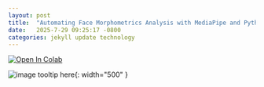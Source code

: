 ```yaml
---
layout: post
title:  "Automating Face Morphometrics Analysis with MediaPipe and Python"
date:   2025-7-29 09:25:17 -0800
categories: jekyll update technology
---
```

<a target="_blank" href="https://colab.research.google.com/github/jordan-hay/jordan-hay.github.io/blob/main/docs/assets/Automating_Face_Morphometrics_Analysis_with_MediaPipe_and_Python.ipynb
">
  <img src="https://colab.research.google.com/assets/colab-badge.svg" alt="Open In Colab"/>
</a>

![image tooltip here](/assets/images/meshedface.png){: width="500" }


<div>                        <script type="text/javascript">window.PlotlyConfig = {MathJaxConfig: 'local'};</script>
        <script charset="utf-8" src="https://cdn.plot.ly/plotly-2.35.2.min.js"></script>                <div id="e7c5f10a-ee9e-4292-a76f-cea5fac67f65" class="plotly-graph-div" style="height:100%; width:100%;"></div>            <script type="text/javascript">                                    window.PLOTLYENV=window.PLOTLYENV || {};                                    if (document.getElementById("e7c5f10a-ee9e-4292-a76f-cea5fac67f65")) {                    Plotly.newPlot(                        "e7c5f10a-ee9e-4292-a76f-cea5fac67f65",                        [{"marker":{"color":"skyblue","line":{"color":"black","width":1}},"nbinsx":15,"x":[348.1436485130815,363.02203789852757,362.00552481971874,357.0014005574768,366.0122948754591,345.00144927231827,362.0013812128346,360.01249978299364,354.05084380636634,354.00564967243105,359.01253460011674,367.0490430446591,356.0688135740057,359.0055709874152,360.23464575190434,357.0224082603219,366.001366117669,369.0663896916109,373.06567786383135,357.0224082603219,363.00137740785505,356.0688135740057,351.0056979594491,356.0126402250347,361.00554012369395,360.0,359.01253460011674,356.0505582076793,364.0219773585106,365.0123285589132,363.0881435684729,348.0014367786432,361.04985805287333,359.00139275495854,362.0220987729893,353.0354089889568,374.0120318920235,346.0,357.0224082603219,357.0014005574768,347.0,362.0013812128346,355.0,338.09466130064817,370.01216196227927,354.00564967243105,351.2406582387637,323.0061918911153,353.0509878190401,365.23143347745963,361.0013850388943,360.0013888862097,362.00552481971874,359.00139275495854,360.0013888862097,354.05084380636634,362.1118611699981,359.01253460011674,346.01300553591915,356.0688135740057,363.0,357.03501228871096,360.1999444752872,356.0126402250347,352.00142045167945,350.06999300139967,355.0126758300329,355.0126758300329,358.00558654859003,367.0,357.01260481949373,362.00552481971874,357.01260481949373,349.05157212079706,364.1977484828812,352.035509572543,365.0342449688796,339.05309318748294,351.00142449853394,359.0055709874152,335.00597009605667,362.067673232505,361.00554012369395,362.66789215479224,358.00558654859003,361.0013850388943,348.1738071710737,360.01249978299364,363.00137740785505,349.05157212079706,357.03501228871096,346.0057802985378,358.235955761004,363.0123964825444,352.00142045167945,362.0013812128346,360.0888779176608,342.01315764163223,347.17430780517157,357.0014005574768],"type":"histogram"}],                        {"template":{"data":{"barpolar":[{"marker":{"line":{"color":"white","width":0.5},"pattern":{"fillmode":"overlay","size":10,"solidity":0.2}},"type":"barpolar"}],"bar":[{"error_x":{"color":"#2a3f5f"},"error_y":{"color":"#2a3f5f"},"marker":{"line":{"color":"white","width":0.5},"pattern":{"fillmode":"overlay","size":10,"solidity":0.2}},"type":"bar"}],"carpet":[{"aaxis":{"endlinecolor":"#2a3f5f","gridcolor":"#C8D4E3","linecolor":"#C8D4E3","minorgridcolor":"#C8D4E3","startlinecolor":"#2a3f5f"},"baxis":{"endlinecolor":"#2a3f5f","gridcolor":"#C8D4E3","linecolor":"#C8D4E3","minorgridcolor":"#C8D4E3","startlinecolor":"#2a3f5f"},"type":"carpet"}],"choropleth":[{"colorbar":{"outlinewidth":0,"ticks":""},"type":"choropleth"}],"contourcarpet":[{"colorbar":{"outlinewidth":0,"ticks":""},"type":"contourcarpet"}],"contour":[{"colorbar":{"outlinewidth":0,"ticks":""},"colorscale":[[0.0,"#0d0887"],[0.1111111111111111,"#46039f"],[0.2222222222222222,"#7201a8"],[0.3333333333333333,"#9c179e"],[0.4444444444444444,"#bd3786"],[0.5555555555555556,"#d8576b"],[0.6666666666666666,"#ed7953"],[0.7777777777777778,"#fb9f3a"],[0.8888888888888888,"#fdca26"],[1.0,"#f0f921"]],"type":"contour"}],"heatmapgl":[{"colorbar":{"outlinewidth":0,"ticks":""},"colorscale":[[0.0,"#0d0887"],[0.1111111111111111,"#46039f"],[0.2222222222222222,"#7201a8"],[0.3333333333333333,"#9c179e"],[0.4444444444444444,"#bd3786"],[0.5555555555555556,"#d8576b"],[0.6666666666666666,"#ed7953"],[0.7777777777777778,"#fb9f3a"],[0.8888888888888888,"#fdca26"],[1.0,"#f0f921"]],"type":"heatmapgl"}],"heatmap":[{"colorbar":{"outlinewidth":0,"ticks":""},"colorscale":[[0.0,"#0d0887"],[0.1111111111111111,"#46039f"],[0.2222222222222222,"#7201a8"],[0.3333333333333333,"#9c179e"],[0.4444444444444444,"#bd3786"],[0.5555555555555556,"#d8576b"],[0.6666666666666666,"#ed7953"],[0.7777777777777778,"#fb9f3a"],[0.8888888888888888,"#fdca26"],[1.0,"#f0f921"]],"type":"heatmap"}],"histogram2dcontour":[{"colorbar":{"outlinewidth":0,"ticks":""},"colorscale":[[0.0,"#0d0887"],[0.1111111111111111,"#46039f"],[0.2222222222222222,"#7201a8"],[0.3333333333333333,"#9c179e"],[0.4444444444444444,"#bd3786"],[0.5555555555555556,"#d8576b"],[0.6666666666666666,"#ed7953"],[0.7777777777777778,"#fb9f3a"],[0.8888888888888888,"#fdca26"],[1.0,"#f0f921"]],"type":"histogram2dcontour"}],"histogram2d":[{"colorbar":{"outlinewidth":0,"ticks":""},"colorscale":[[0.0,"#0d0887"],[0.1111111111111111,"#46039f"],[0.2222222222222222,"#7201a8"],[0.3333333333333333,"#9c179e"],[0.4444444444444444,"#bd3786"],[0.5555555555555556,"#d8576b"],[0.6666666666666666,"#ed7953"],[0.7777777777777778,"#fb9f3a"],[0.8888888888888888,"#fdca26"],[1.0,"#f0f921"]],"type":"histogram2d"}],"histogram":[{"marker":{"pattern":{"fillmode":"overlay","size":10,"solidity":0.2}},"type":"histogram"}],"mesh3d":[{"colorbar":{"outlinewidth":0,"ticks":""},"type":"mesh3d"}],"parcoords":[{"line":{"colorbar":{"outlinewidth":0,"ticks":""}},"type":"parcoords"}],"pie":[{"automargin":true,"type":"pie"}],"scatter3d":[{"line":{"colorbar":{"outlinewidth":0,"ticks":""}},"marker":{"colorbar":{"outlinewidth":0,"ticks":""}},"type":"scatter3d"}],"scattercarpet":[{"marker":{"colorbar":{"outlinewidth":0,"ticks":""}},"type":"scattercarpet"}],"scattergeo":[{"marker":{"colorbar":{"outlinewidth":0,"ticks":""}},"type":"scattergeo"}],"scattergl":[{"marker":{"colorbar":{"outlinewidth":0,"ticks":""}},"type":"scattergl"}],"scattermapbox":[{"marker":{"colorbar":{"outlinewidth":0,"ticks":""}},"type":"scattermapbox"}],"scatterpolargl":[{"marker":{"colorbar":{"outlinewidth":0,"ticks":""}},"type":"scatterpolargl"}],"scatterpolar":[{"marker":{"colorbar":{"outlinewidth":0,"ticks":""}},"type":"scatterpolar"}],"scatter":[{"fillpattern":{"fillmode":"overlay","size":10,"solidity":0.2},"type":"scatter"}],"scatterternary":[{"marker":{"colorbar":{"outlinewidth":0,"ticks":""}},"type":"scatterternary"}],"surface":[{"colorbar":{"outlinewidth":0,"ticks":""},"colorscale":[[0.0,"#0d0887"],[0.1111111111111111,"#46039f"],[0.2222222222222222,"#7201a8"],[0.3333333333333333,"#9c179e"],[0.4444444444444444,"#bd3786"],[0.5555555555555556,"#d8576b"],[0.6666666666666666,"#ed7953"],[0.7777777777777778,"#fb9f3a"],[0.8888888888888888,"#fdca26"],[1.0,"#f0f921"]],"type":"surface"}],"table":[{"cells":{"fill":{"color":"#EBF0F8"},"line":{"color":"white"}},"header":{"fill":{"color":"#C8D4E3"},"line":{"color":"white"}},"type":"table"}]},"layout":{"annotationdefaults":{"arrowcolor":"#2a3f5f","arrowhead":0,"arrowwidth":1},"autotypenumbers":"strict","coloraxis":{"colorbar":{"outlinewidth":0,"ticks":""}},"colorscale":{"diverging":[[0,"#8e0152"],[0.1,"#c51b7d"],[0.2,"#de77ae"],[0.3,"#f1b6da"],[0.4,"#fde0ef"],[0.5,"#f7f7f7"],[0.6,"#e6f5d0"],[0.7,"#b8e186"],[0.8,"#7fbc41"],[0.9,"#4d9221"],[1,"#276419"]],"sequential":[[0.0,"#0d0887"],[0.1111111111111111,"#46039f"],[0.2222222222222222,"#7201a8"],[0.3333333333333333,"#9c179e"],[0.4444444444444444,"#bd3786"],[0.5555555555555556,"#d8576b"],[0.6666666666666666,"#ed7953"],[0.7777777777777778,"#fb9f3a"],[0.8888888888888888,"#fdca26"],[1.0,"#f0f921"]],"sequentialminus":[[0.0,"#0d0887"],[0.1111111111111111,"#46039f"],[0.2222222222222222,"#7201a8"],[0.3333333333333333,"#9c179e"],[0.4444444444444444,"#bd3786"],[0.5555555555555556,"#d8576b"],[0.6666666666666666,"#ed7953"],[0.7777777777777778,"#fb9f3a"],[0.8888888888888888,"#fdca26"],[1.0,"#f0f921"]]},"colorway":["#636efa","#EF553B","#00cc96","#ab63fa","#FFA15A","#19d3f3","#FF6692","#B6E880","#FF97FF","#FECB52"],"font":{"color":"#2a3f5f"},"geo":{"bgcolor":"white","lakecolor":"white","landcolor":"white","showlakes":true,"showland":true,"subunitcolor":"#C8D4E3"},"hoverlabel":{"align":"left"},"hovermode":"closest","mapbox":{"style":"light"},"paper_bgcolor":"white","plot_bgcolor":"white","polar":{"angularaxis":{"gridcolor":"#EBF0F8","linecolor":"#EBF0F8","ticks":""},"bgcolor":"white","radialaxis":{"gridcolor":"#EBF0F8","linecolor":"#EBF0F8","ticks":""}},"scene":{"xaxis":{"backgroundcolor":"white","gridcolor":"#DFE8F3","gridwidth":2,"linecolor":"#EBF0F8","showbackground":true,"ticks":"","zerolinecolor":"#EBF0F8"},"yaxis":{"backgroundcolor":"white","gridcolor":"#DFE8F3","gridwidth":2,"linecolor":"#EBF0F8","showbackground":true,"ticks":"","zerolinecolor":"#EBF0F8"},"zaxis":{"backgroundcolor":"white","gridcolor":"#DFE8F3","gridwidth":2,"linecolor":"#EBF0F8","showbackground":true,"ticks":"","zerolinecolor":"#EBF0F8"}},"shapedefaults":{"line":{"color":"#2a3f5f"}},"ternary":{"aaxis":{"gridcolor":"#DFE8F3","linecolor":"#A2B1C6","ticks":""},"baxis":{"gridcolor":"#DFE8F3","linecolor":"#A2B1C6","ticks":""},"bgcolor":"white","caxis":{"gridcolor":"#DFE8F3","linecolor":"#A2B1C6","ticks":""}},"title":{"x":0.05},"xaxis":{"automargin":true,"gridcolor":"#EBF0F8","linecolor":"#EBF0F8","ticks":"","title":{"standoff":15},"zerolinecolor":"#EBF0F8","zerolinewidth":2},"yaxis":{"automargin":true,"gridcolor":"#EBF0F8","linecolor":"#EBF0F8","ticks":"","title":{"standoff":15},"zerolinecolor":"#EBF0F8","zerolinewidth":2}}},"title":{"text":"Histogram of Interocular Distances (100 Random Faces)"},"xaxis":{"title":{"text":"Interocular Distance (pixels)"}},"yaxis":{"title":{"text":"Count"}},"bargap":0.1},                        {"responsive": true}                    )                };                            </script>        </div>

In this blog, we'll walk through a practical workflow for downloading random synthetic faces, converting image formats, applying facial landmark detection with **MediaPipe**, and performing basic morphometric analysis. We'll also visualize results to explore variations in facial features, such as interocular distances, across random faces.

This tutorial assumes familiarity with Python, OpenCV, and basic image processing concepts.

---

## Installing Dependencies

We use **MediaPipe**, OpenCV, NumPy, Pillow, Matplotlib, and Plotly. First, install MediaPipe (the rest are standard in most Python environments).

```python
#Run this block more than once
!pip install mediapipe
import mediapipe as mp
```

---

## Downloading Random Faces

We can fetch synthetic faces from [thispersondoesnotexist.com](https://thispersondoesnotexist.com/) and save them locally.

```python
import requests

# Download 3 random faces
image_paths = ["/content/frontal1.jpg", "/content/frontal2.jpg", "/content/frontal3.jpg"]
for path in image_paths:
    resp = requests.get("https://thispersondoesnotexist.com/")
    if resp.status_code == 200:
        with open(path, "wb") as f:
            f.write(resp.content)
```

This creates three JPG images that we can process later.

---

## Viewing Images in Jupyter Notebook

We can read image files as bytes and display them inline.

```python
import cv2, numpy as np, mediapipe as mp
from PIL import Image
from io import BytesIO
from IPython.display import Image as IPyImage

def img_file_path_to_img_bytes(file_path):
  with open(file_path, 'rb') as f:
    return f.read()

img_bytes = img_file_path_to_img_bytes('frontal1.jpg')
IPyImage(img_bytes)
```

---

## Converting JPG to PNG

Sometimes downstream processing works better with PNGs due to lossless compression.

```python
from PIL import Image

def jpg_to_png(jpg_path, png_path):
  """Converts a JPG image to PNG format."""
  try:
    img = Image.open(jpg_path)
    img.save(png_path, 'PNG')
    print(f"Successfully converted {jpg_path} to {png_path}")
  except Exception as e:
    print(f"Error converting {jpg_path}: {e}")

# Example usage:
jpg_file = '/content/frontal1.jpg'
png_file = '/content/frontal1.png'
jpg_to_png(jpg_file, png_file)

img_bytes = img_file_path_to_img_bytes('frontal1.png')
IPyImage(img_bytes)
```

---

## Applying MediaPipe Face Mesh

MediaPipe Face Mesh allows detecting 468 3D facial landmarks. We can overlay these landmarks for visualization.

```python
def img_bytes_to_meshed_img_bytes(img_bytes):
    # Decode image from raw bytes
    img_array = np.frombuffer(img_bytes, dtype=np.uint8)
    image = cv2.imdecode(img_array, cv2.IMREAD_UNCHANGED)

    if image is None:
        raise ValueError("Could not decode image from bytes")

    # Handle alpha channel or grayscale
    if image.ndim == 3 and image.shape[2] == 4:
        image = cv2.cvtColor(image, cv2.COLOR_BGRA2BGR)
    elif image.ndim == 2:
        image = cv2.cvtColor(image, cv2.COLOR_GRAY2BGR)

    # Convert BGR → RGB
    img_rgb = cv2.cvtColor(image, cv2.COLOR_BGR2RGB)

    # Run MediaPipe Face Mesh
    mp_face_mesh = mp.solutions.face_mesh
    with mp_face_mesh.FaceMesh(static_image_mode=True, max_num_faces=1, refine_landmarks=True) as face_mesh:
        results = face_mesh.process(img_rgb)

    # Copy for drawing
    output_img_rgb = img_rgb.copy()
    if results.multi_face_landmarks:
        mp_drawing = mp.solutions.drawing_utils
        for face_landmarks in results.multi_face_landmarks:
            mp_drawing.draw_landmarks(
                image=output_img_rgb,
                landmark_list=face_landmarks,
                connections=mp_face_mesh.FACEMESH_TESSELATION,
                landmark_drawing_spec=None,
                connection_drawing_spec=mp_drawing.DrawingSpec(
                    color=(0, 255, 0), thickness=1, circle_radius=0)
            )

    # Convert result back to PNG bytes
    img_pil = Image.fromarray(output_img_rgb)
    buf = BytesIO()
    img_pil.save(buf, format="PNG")
    buf.seek(0)
    return buf.getvalue()

# Example usage
img_mesh_bytes = img_bytes_to_meshed_img_bytes(img_bytes)
IPyImage(img_mesh_bytes)  # display in notebook
```

---

## Extracting Morphometric Measurements

We can measure distances between landmarks to obtain facial morphometrics such as **interocular distance**, **nose width**, or **mouth width**.

```python
from math import dist
import json

def png_bytes_to_morphometric_json(png_bytes):
    # Decode image from bytes
    png_array = np.frombuffer(png_bytes, dtype=np.uint8)
    image = cv2.imdecode(png_array, cv2.IMREAD_UNCHANGED)

    if image.shape[-1] == 4:
        image = cv2.cvtColor(image, cv2.COLOR_BGRA2BGR)
    elif len(image.shape) == 2:
        image = cv2.cvtColor(image, cv2.COLOR_GRAY2BGR)

    img_rgb = cv2.cvtColor(image, cv2.COLOR_BGR2RGB)

    # Initialize Mediapipe FaceMesh
    mp_face_mesh = mp.solutions.face_mesh
    with mp_face_mesh.FaceMesh(
        static_image_mode=True,
        max_num_faces=1,
        refine_landmarks=True
    ) as face_mesh:

        results = face_mesh.process(img_rgb)

    if not results.multi_face_landmarks:
        return json.dumps({"error": "No face detected"})

    # Get image dimensions
    h, w, _ = img_rgb.shape
    face_landmarks = results.multi_face_landmarks[0]

    # Convert normalized landmarks to pixel coordinates
    landmarks = [(int(lm.x * w), int(lm.y * h)) for lm in face_landmarks.landmark]

    # Example morphometric measurements
    # Define some standard landmarks based on Mediapipe indices
    measurements = {}

    def euclidean(p1, p2):
        return dist(landmarks[p1], landmarks[p2])

    # Sample morphometrics
    measurements["interocular_distance"] = euclidean(33, 263)  # Eye corners
    measurements["eye_width_left"] = euclidean(133, 33)
    measurements["eye_width_right"] = euclidean(362, 263)
    measurements["nose_width"] = euclidean(97, 326)
    measurements["nose_length"] = euclidean(1, 2)
    measurements["mouth_width"] = euclidean(61, 291)
    measurements["face_width"] = euclidean(234, 454)
    measurements["face_height"] = euclidean(10, 152)

    # You can normalize or return raw pixels depending on your use case
    return json.dumps(measurements)

# Example usage
png_bytes_to_morphometric_json(img_bytes)
```

---

## Automating Face Download and Analysis

We can wrap random face downloads and analysis into a loop to collect statistics:

```python
import requests
import random

def get_random_face_bytes():
    """
    Downloads a random face from thispersondoesnotexist.com
    and returns it as raw image bytes.
    """
    url = "https://thispersondoesnotexist.com/"
    resp = requests.get(url)
    if resp.status_code != 200:
        raise RuntimeError(f"Failed to download image, status code: {resp.status_code}")
    return resp.content

# Example usage
img_bytes = get_random_face_bytes()

# Display in notebook
from IPython.display import Image as IPyImage
IPyImage(img_bytes)
```

---

## Collecting Interocular Distances from 100 Random Faces

```python
import json

io_distances = []

for i in range(100):
    try:
        img_bytes = get_random_face_bytes()
        morpho_json = png_bytes_to_morphometric_json(img_bytes)
        morpho = json.loads(morpho_json)  # <-- parse JSON

        if "interocular_distance" in morpho:
            io_distances.append(morpho["interocular_distance"])
    except Exception as e:
        print(f"Skipping face {i} due to error: {e}")
```

---

## Visualizing Morphometric Distributions

### Matplotlib Histogram

```python
import matplotlib.pyplot as plt
# Plot histogram
plt.figure(figsize=(10, 6))
plt.hist(io_distances, bins=15, color='skyblue', edgecolor='black')
plt.title("Histogram of Interocular Distances (100 Random Faces)")
plt.xlabel("Interocular Distance (pixels)")
plt.ylabel("Count")
plt.show()
```

### Interactive Plotly Histogram

```python
import plotly.graph_objects as go

fig = go.Figure()

fig.add_trace(go.Histogram(
    x=io_distances,
    nbinsx=15,
    marker_color='skyblue',
    marker_line_color='black',
    marker_line_width=1
))

fig.update_layout(
    title="Histogram of Interocular Distances (100 Random Faces)",
    xaxis_title="Interocular Distance (pixels)",
    yaxis_title="Count",
    bargap=0.1,
    template="plotly_white"
)

fig.show()
```

---

## Conclusion

In this post, we demonstrated:

* Downloading random synthetic faces
* Converting image formats (JPG → PNG)
* Applying **MediaPipe Face Mesh** for landmark detection
* Calculating basic morphometric features
* Aggregating statistics and visualizing distributions

This pipeline provides a solid foundation for large-scale facial morphometric analysis or synthetic dataset exploration. From here, you could expand to **3D face modeling, automated feature normalization, or machine learning pipelines**.


